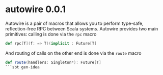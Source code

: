autowire 0.0.1
==============

Autowire is a pair of macros that allows you to perform type-safe, reflection-free RPC between Scala systems. Autowire provides two main primitives: calling is done via the `rpc` macro
 
```scala
def rpc[T](f: => T)(implicit : Future[T]
```

And routing of calls on the other end is done via the `route` macro

```scala
def route(handlers: Singleton*): Future[T]
```sbt gen-idea
